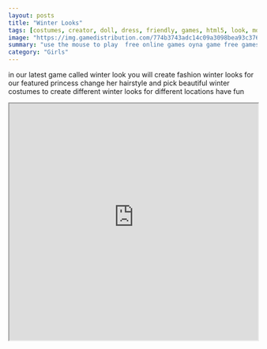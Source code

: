 ```yaml
---
layout: posts
title: "Winter Looks"
tags: [costumes, creator, doll, dress, friendly, games, html5, look, mobile, princesses, ski, winter, free, online, games, oyna, game, free, games, play, play, games]
image: "https://img.gamedistribution.com/774b3743adc14c09a3098bea93c37614.jpg"
summary: "use the mouse to play  free online games oyna game free games play play games"
category: "Girls"
---
```


in our latest game called winter look you will create fashion winter looks for our featured princess change her hairstyle and pick beautiful winter costumes to create different winter looks for different locations have fun

<iframe width="100%" height="480px;" src="https://html5.gamedistribution.com/774b3743adc14c09a3098bea93c37614/"></iframe>